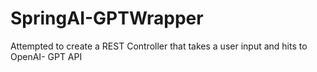 # SpringAI-GPTWrapper
Attempted to create a REST Controller that takes a user input and hits to OpenAI- GPT API
